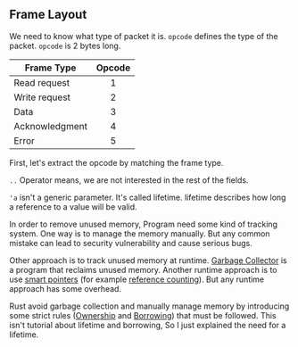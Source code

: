 ## Frame Layout

We need to know what type of packet it is. `opcode` defines the type of the packet. `opcode` is 2 bytes long.

| Frame Type     | Opcode |
| -------------- | :----: |
| Read request   |   1    |
| Write request  |   2    |
| Data           |   3    |
| Acknowledgment |   4    |
| Error          |   5    |


<div id="frame_encoder"></div>

<!-- First we map the opcode from frame type. -->
First, let's extract the opcode by matching the frame type.

`..` Operator means, we are not interested in the rest of the fields.

<div id="frame_decoder"></div>

`'a` isn't a generic parameter. It's called lifetime. lifetime describes how long a reference to a value will be valid.

In order to remove unused memory, Program need some kind of tracking system. One way is to manage the memory manually. But any common mistake can lead to security vulnerability and cause serious bugs.

Other approach is to track unused memory at runtime. [Garbage Collector](https://en.wikipedia.org/wiki/Garbage_collection_(computer_science)) is a program that reclaims unused memory. Another runtime approach is to use [smart pointers](https://en.wikipedia.org/wiki/Smart_pointer) (for example [reference counting](https://en.wikipedia.org/wiki/Reference_counting)). But any runtime approach has some overhead.

Rust avoid garbage collection and manually manage memory by introducing some strict rules ([Ownership](https://doc.rust-lang.org/book/ch04-00-understanding-ownership.html) and [Borrowing](https://doc.rust-lang.org/book/ch04-02-references-and-borrowing.html)) that must be followed.
This isn't tutorial about lifetime and borrowing, So I just explained the need for a lifetime.

<link rel="stylesheet" href="./assets/code.css">
<script type="module">
    import "./assets/code.js";
    code.frame_encoder(document.getElementById("frame_encoder"))
    code.frame_decoder(document.getElementById("frame_decoder"))
</script>